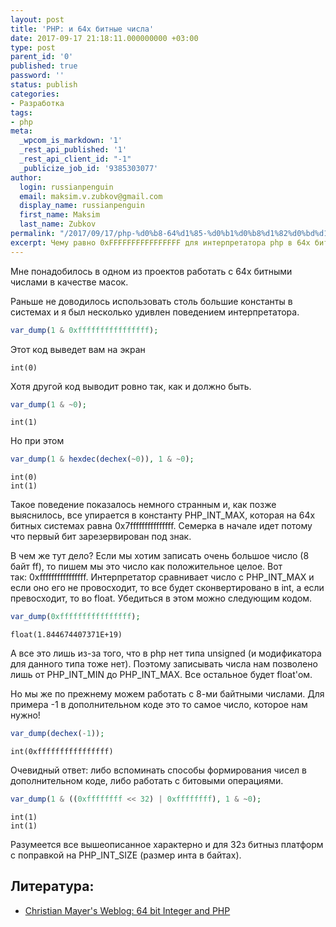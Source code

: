 ```yaml
---
layout: post
title: 'PHP: и 64х битные числа'
date: 2017-09-17 21:18:11.000000000 +03:00
type: post
parent_id: '0'
published: true
password: ''
status: publish
categories:
- Разработка
tags:
- php
meta:
  _wpcom_is_markdown: '1'
  _rest_api_published: '1'
  _rest_api_client_id: "-1"
  _publicize_job_id: '9385303077'
author:
  login: russianpenguin
  email: maksim.v.zubkov@gmail.com
  display_name: russianpenguin
  first_name: Maksim
  last_name: Zubkov
permalink: "/2017/09/17/php-%d0%b8-64%d1%85-%d0%b1%d0%b8%d1%82%d0%bd%d1%8b%d0%b5-%d1%87%d0%b8%d1%81%d0%bb%d0%b0/"
excerpt: Чему равно 0xFFFFFFFFFFFFFFFF для интерпретатора php в 64х битной системе?
---
```

Мне понадобилось в одном из проектов работать с 64х битными числами в качестве масок.

Раньше не доводилось использовать столь большие константы в системах и я был несколько удивлен поведением интерпретатора.

```php
var_dump(1 & 0xffffffffffffffff);
```

Этот код выведет вам на экран

```
int(0)
```

Хотя другой код выводит ровно так, как и должно быть.

```php
var_dump(1 & ~0);
```

```
int(1)
```

Но при этом

```php
var_dump(1 & hexdec(dechex(~0)), 1 & ~0);
```

```
int(0)  
int(1)
```

Такое поведение показалось немного странным и, как позже выяснилось, все упирается в константу PHP_INT_MAX, которая на 64х битных системах равна 0x7fffffffffffffff. Семерка в начале идет потому что первый бит зарезервирован под знак.

В чем же тут дело? Если мы хотим записать очень большое число (8 байт ff), то пишем мы это число как положительное целое. Вот так:&nbsp;0xffffffffffffffff. Интерпретатор сравнивает число с PHP_INT_MAX и если оно его не провосходит, то все будет сконвертировано в int, а если превосходит, то во float. Убедиться в этом можно следующим кодом.

```php
var_dump(0xffffffffffffffff);
```

```
float(1.844674407371E+19)
```

А все это лишь из-за того, что в php нет типа unsigned (и модификатора для данного типа тоже нет). Поэтому записывать числа нам позволено лишь от PHP_INT_MIN до PHP_INT_MAX. Все остальное будет float'ом.

Но мы же по прежнему можем работать с 8-ми байтными числами. Для примера -1 в дополнительном коде это то самое число, которое нам нужно!

```php
var_dump(dechex(-1));
```

```
int(0xffffffffffffffff)
```

Очевидный ответ: либо вспоминать способы формирования чисел в дополнительном коде, либо работать с битовыми операциями.

```php
var_dump(1 & ((0xffffffff << 32) | 0xffffffff), 1 & ~0);
```

```
int(1)  
int(1)
```

Разумеется все вышеописанное характерно и для 32з битныз платформ с поправкой на PHP_INT_SIZE (размер инта в байтах).

## Литература:

- [Christian Mayer's Weblog: 64 bit Integer and PHP](https://blog.fox21.at/2015/03/06/64-bit-integer-and-php.html)
